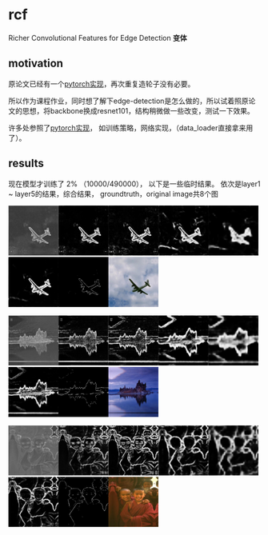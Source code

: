 # rcf
Richer Convolutional Features for Edge Detection **变体**

## motivation
原论文已经有一个[pytorch实现](https://github.com/meteorshowers/RCF-pytorch)，再次重复造轮子没有必要。

所以作为课程作业，同时想了解下edge-detection是怎么做的，所以试着照原论文的思想，将backbone换成resnet101，结构稍微做一些改变，测试一下效果。

许多处参照了[pytorch实现](https://github.com/meteorshowers/RCF-pytorch)， 如训练策略，网络实现，（data_loader直接拿来用了）。


## results
现在模型才训练了 2%  （10000/490000）， 以下是一些临时结果。
依次是layer1 ~ layer5的结果，综合结果， groundtruth，original image共8个图

<img src="examples/0-1.png" width="100" /><img src="examples/0-2.png" width="100" /><img src="examples/0-3.png" width="100" /><img src="examples/0-4.png" width="100" /><img src="examples/0-5.png" width="100" /><img src="examples/0-6.png" width="100" /><img src="examples/0-7.png" width="100" /><img src="examples/0-img.jpg" width="100" />

<img src="examples/1-1.png" width="100" /><img src="examples/1-2.png" width="100" /><img src="examples/1-3.png" width="100" /><img src="examples/1-4.png" width="100" /><img src="examples/1-5.png" width="100" /><img src="examples/1-6.png" width="100" /><img src="examples/1-7.png" width="100" /><img src="examples/1-img.jpg" width="100" />

<img src="examples/3-1.png" width="100" /><img src="examples/3-2.png" width="100" /><img src="examples/3-3.png" width="100" /><img src="examples/3-4.png" width="100" /><img src="examples/3-5.png" width="100" /><img src="examples/3-6.png" width="100" /><img src="examples/3-7.png" width="100" /><img src="examples/3-img.jpg" width="100" />
